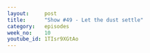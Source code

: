 ```yaml
---
layout:     post
title:      "Show #49 - Let the dust settle"
category:   episodes
week_no:    10
youtube_id: 1TIsr9XGtAo
---
```

